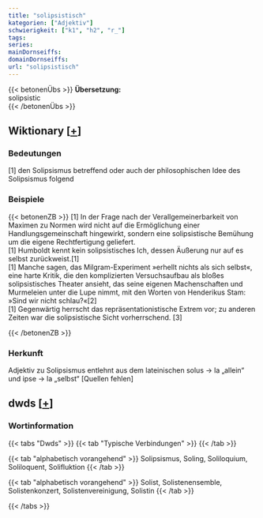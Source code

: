 ```yaml
---
title: "solipsistisch"
kategorien: ["Adjektiv"]
schwierigkeit: ["k1", "h2", "r_"]
tags:
series:
mainDornseiffs:
domainDornseiffs:
url: "solipsistisch"
---
```


{{< betonenÜbs >}}
**Übersetzung:**  
solipsistic  
{{< /betonenÜbs >}}

## Wiktionary [[+](https://de.wiktionary.org/wiki/solipsistisch)]

### Bedeutungen
[1] den Solipsismus betreffend oder auch der philosophischen Idee des Solipsismus folgend  

### Beispiele
{{< betonenZB >}}
[1] In der Frage nach der Verallgemeinerbarkeit von Maximen zu Normen wird nicht auf die Ermöglichung einer Handlungsgemeinschaft hingewirkt, sondern eine solipsistische Bemühung um die eigene Rechtfertigung geliefert.  
[1] Humboldt kennt kein solipsistisches Ich, dessen Äußerung nur auf es selbst zurückweist.[1]  
[1] Manche sagen, das Milgram-Experiment »erhellt nichts als sich selbst«, eine harte Kritik, die den komplizierten Versuchsaufbau als bloßes solipsistisches Theater ansieht, das seine eigenen Machenschaften und Murmeleien unter die Lupe nimmt, mit den Worten von Henderikus Stam: »Sind wir nicht schlau?«[2]  
[1] Gegenwärtig herrscht das repräsentationistische Extrem vor; zu anderen Zeiten war die solipsistische Sicht vorherrschend. [3]  

{{< /betonenZB >}}
### Herkunft
Adjektiv zu Solipsismus entlehnt aus dem lateinischen solus → la „allein“ und ipse → la „selbst“ [Quellen fehlen]  



## dwds [[+](https://www.dwds.de/wb/solipsistisch)]

### Wortinformation
{{< tabs "Dwds" >}}
{{< tab "Typische Verbindungen" >}}
{{< /tab >}}

{{< tab "alphabetisch vorangehend" >}}
Solipsismus, Soling, Soliloquium, Soliloquent, Solifluktion
{{< /tab >}}

{{< tab "alphabetisch vorangehend" >}}
Solist, Solistenensemble, Solistenkonzert, Solistenvereinigung, Solistin
{{< /tab >}}

{{< /tabs >}}

